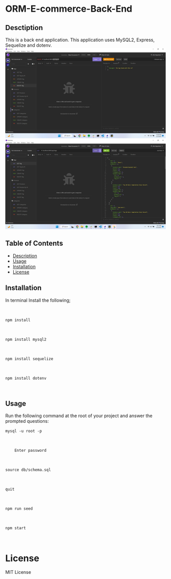 # ORM-E-commerce-Back-End

## Desctiption
 This is a back end application. This application uses MySQL2, Express, Sequelize and dotenv.
![insomina1](./Assets/insomnia1.jpg)
![insomnia2](./Assets/insomnia2.jpg)

## Table of Contents

- [Description](#Description)
- [Usage](#Usage)
- [Installation](#Installation)
- [License](#license)

## Installation
In terminal Install the following; 

<br>

    npm install

<br>

    npm install mysql2

<br>

    npm install sequelize

<br>

    npm install dotenv

<br>


## Usage

Run the following command at the root of your project and answer the prompted questions:

    mysql -u root -p

<br>

        Enter password
        
<br>

    source db/schema.sql

<br>

    quit
    
<br>

    npm run seed

<br>

    npm start

<br>

# License
MIT License